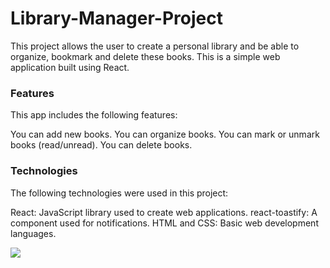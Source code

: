 <h1>Library-Manager-Project</h1>

<p>This project allows the user to create a personal library and be able to organize, bookmark and delete these books. This is a simple web application built using React.</p>

<h3>Features</h3>
This app includes the following features:

You can add new books.
You can organize books.
You can mark or unmark books (read/unread).
You can delete books.
<h3>Technologies</h3>
The following technologies were used in this project:

React: JavaScript library used to create web applications.
react-toastify: A component used for notifications.
HTML and CSS: Basic web development languages.


![](../public/book.gif)
